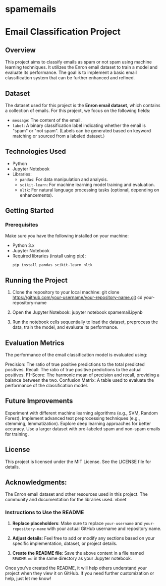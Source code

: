 # spamemails

# Email Classification Project

## Overview
This project aims to classify emails as spam or not spam using machine learning techniques. It utilizes the Enron email dataset to train a model and evaluate its performance. The goal is to implement a basic email classification system that can be further enhanced and refined.

## Dataset
The dataset used for this project is the **Enron email dataset**, which contains a collection of emails. For this project, we focus on the following fields:
- `message`: The content of the email.
- `label`: A binary classification label indicating whether the email is "spam" or "not spam". (Labels can be generated based on keyword matching or sourced from a labeled dataset.)

## Technologies Used
- Python
- Jupyter Notebook
- Libraries:
  - `pandas`: For data manipulation and analysis.
  - `scikit-learn`: For machine learning model training and evaluation.
  - `nltk`: For natural language processing tasks (optional, depending on enhancements).

## Getting Started

### Prerequisites
Make sure you have the following installed on your machine:
- Python 3.x
- Jupyter Notebook
- Required libraries (install using pip):
  ```bash
  pip install pandas scikit-learn nltk

## Running the Project

1. Clone the repository to your local machine:
git clone https://github.com/your-username/your-repository-name.git
cd your-repository-name


2. Open the Jupyter Notebook:
jupyter notebook spamemail.ipynb


3. Run the notebook cells sequentially to load the dataset, preprocess the data, train the model, and evaluate its performance.

## Evaluation Metrics
The performance of the email classification model is evaluated using:

Precision: The ratio of true positive predictions to the total predicted positives.
Recall: The ratio of true positive predictions to the actual positives.
F1-Score: The harmonic mean of precision and recall, providing a balance between the two.
Confusion Matrix: A table used to evaluate the performance of the classification model.

## Future Improvements
Experiment with different machine learning algorithms (e.g., SVM, Random Forest).
Implement advanced text preprocessing techniques (e.g., stemming, lemmatization).
Explore deep learning approaches for better accuracy.
Use a larger dataset with pre-labeled spam and non-spam emails for training.


## License
This project is licensed under the MIT License. See the LICENSE file for details.

## Acknowledgments:
The Enron email dataset and other resources used in this project.
The community and documentation for the libraries used.
vbnet


### Instructions to Use the README

1. **Replace placeholders**: Make sure to replace `your-username` and `your-repository-name` with your actual GitHub username and repository name.

2. **Adjust details**: Feel free to add or modify any sections based on your specific implementation, dataset, or project details.

3. **Create the README file**: Save the above content in a file named `README.md` in the same directory as your Jupyter notebook.

Once you've created the README, it will help others understand your project when they view it on GitHub. If you need further customization or help, just let me know!





